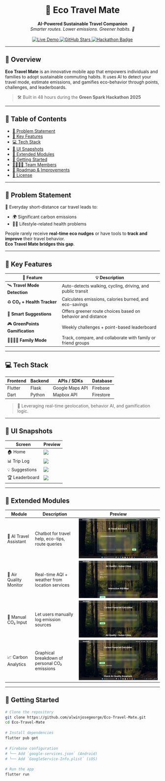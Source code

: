 <h1 align="center">🌿 Eco Travel Mate</h1>
<p align="center">
  <b>AI-Powered Sustainable Travel Companion</b><br/>
  <em>Smarter routes. Lower emissions. Greener habits. 💚</em><br/><br/>
  
  <a href="https://alwinjosegeorge.github.io/Eco-Travel-Mate/">
    <img src="https://img.shields.io/badge/🚀 Live Demo-00c853?style=for-the-badge&logo=google-chrome&logoColor=white" alt="Live Demo"/>
  </a>
  <a href="https://github.com/alwinjosegeorge/Eco-Travel-Mate">
    <img src="https://img.shields.io/github/stars/alwinjosegeorge/Eco-Travel-Mate?style=for-the-badge&logo=github&color=24292f" alt="GitHub Stars"/>
  </a>
  <a href="#">
    <img src="https://img.shields.io/badge/🏆 Green%20Spark%202025-Hackathon-orange?style=for-the-badge" alt="Hackathon Badge"/>
  </a>
</p>

---

## 🧭 Overview

**Eco Travel Mate** is an innovative mobile app that empowers individuals and families to adopt sustainable commuting habits. It uses AI to detect your travel mode, estimate emissions, and gamifies eco-behavior through points, challenges, and leaderboards.

> 🛠 Built in 48 hours during the **Green Spark Hackathon 2025**

---

## 🧩 Table of Contents

- [🎯 Problem Statement](#-problem-statement)
- [🌱 Key Features](#-key-features)
- [💻 Tech Stack](#-tech-stack)
- [📱 UI Snapshots](#-ui-snapshots)
- [📸 Extended Modules](#-extended-modules)
- [🧪 Getting Started](#-getting-started)
- [👨‍👩‍👧‍👦 Team Members](#-team-members)
- [🚧 Roadmap & Improvements](#-roadmap--improvements)
- [📘 License](#-license)

---

## 🎯 Problem Statement

🚗 Everyday short-distance car travel leads to:
- 🌍 Significant carbon emissions  
- 🧍‍♂️ Lifestyle-related health problems

People rarely receive **real-time eco nudges** or have tools to **track and improve** their travel behavior.  
**Eco Travel Mate bridges this gap**.

---

## 🌱 Key Features

| 🚀 Feature                     | 💡 Description                                                                 |
|-------------------------------|----------------------------------------------------------------------------------|
| 🛰️ **Travel Mode Detection**  | Auto-detects walking, cycling, driving, and public transit                      |
| ♻️ **CO₂ + Health Tracker**   | Calculates emissions, calories burned, and eco-savings                          |
| 🌿 **Smart Suggestions**      | Offers greener route choices based on behavior and distance                     |
| 🎮 **GreenPoints Gamification**| Weekly challenges + point-based leaderboard                                     |
| 👨‍👩‍👧‍👦 **Family Mode**         | Track, compare, and collaborate with family or friend groups                   |

---

## 💻 Tech Stack

| Frontend      | Backend      | APIs / SDKs       | Database      |
|---------------|--------------|-------------------|---------------|
| Flutter       | Flask        | Google Maps API   | Firebase      |
| Dart          | Python       | Mapbox API        | Firestore     |

> 🧠 Leveraging real-time geolocation, behavior AI, and gamification logic.

---

## 📱 UI Snapshots

| Screen        | Preview                                |
|---------------|-----------------------------------------|
| 🏠 Home        | ![](Photos/home_screen.png)             |
| 📊 Trip Log    | ![](Photos/trip_log.png)                |
| 💡 Suggestions | ![](Photos/suggestion.png)              |
| 🏆 Leaderboard | ![](Photos/leaderboard.png)             |

---

## 📸 Extended Modules

| Module                     | Description                                      | Preview                                |
|----------------------------|--------------------------------------------------|----------------------------------------|
| 🤖 AI Travel Assistant     | Chatbot for travel help, eco-tips, route queries | ![](Photos/ai_assistant.jpeg)          |
| 💨 Air Quality Monitor     | Real-time AQI + weather from location services   | ![](Photos/air_quality.jpeg)           |
| 🔢 Manual CO₂ Input        | Let users manually log emission sources          | ![](Photos/carbon_input.jpeg)          |
| 📈 Carbon Analytics        | Graphical breakdown of personal CO₂ emissions    | ![](Photos/carbon_result.jpeg)         |

---

## 🧪 Getting Started

```bash
# Clone the repository
git clone https://github.com/alwinjosegeorge/Eco-Travel-Mate.git
cd Eco-Travel-Mate

# Install dependencies
flutter pub get

# Firebase configuration
# └── Add `google-services.json` (Android)
# └── Add `GoogleService-Info.plist` (iOS)

# Run the app
flutter run
